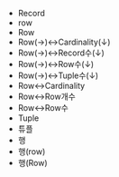﻿- Record
- row
- Row
- Row(→)↔️Cardinality(↓)
- Row(→)↔️Record수(↓)
- Row(→)↔️Row수(↓)
- Row(→)↔️Tuple수(↓)
- Row↔️Cardinality
- Row↔️Row개수
- Row↔️Row수
- Tuple
- 튜플
- 행
- 행(row)
- 행(Row)
